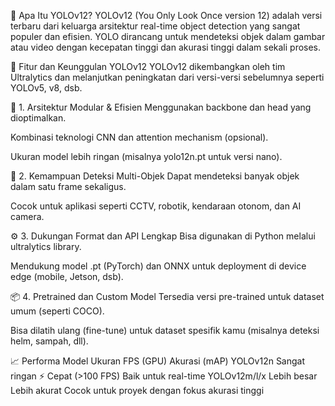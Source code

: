 🧠 Apa Itu YOLOv12?
YOLOv12 (You Only Look Once version 12) adalah versi terbaru dari keluarga arsitektur real-time object detection yang sangat populer dan efisien. YOLO dirancang untuk mendeteksi objek dalam gambar atau video dengan kecepatan tinggi dan akurasi tinggi dalam sekali proses.

🚀 Fitur dan Keunggulan YOLOv12
YOLOv12 dikembangkan oleh tim Ultralytics dan melanjutkan peningkatan dari versi-versi sebelumnya seperti YOLOv5, v8, dsb.

🔧 1. Arsitektur Modular & Efisien
Menggunakan backbone dan head yang dioptimalkan.

Kombinasi teknologi CNN dan attention mechanism (opsional).

Ukuran model lebih ringan (misalnya yolo12n.pt untuk versi nano).

🧪 2. Kemampuan Deteksi Multi-Objek
Dapat mendeteksi banyak objek dalam satu frame sekaligus.

Cocok untuk aplikasi seperti CCTV, robotik, kendaraan otonom, dan AI camera.

⚙️ 3. Dukungan Format dan API Lengkap
Bisa digunakan di Python melalui ultralytics library.

Mendukung model .pt (PyTorch) dan ONNX untuk deployment di device edge (mobile, Jetson, dsb).

📦 4. Pretrained dan Custom Model
Tersedia versi pre-trained untuk dataset umum (seperti COCO).

Bisa dilatih ulang (fine-tune) untuk dataset spesifik kamu (misalnya deteksi helm, sampah, dll).

📈 Performa
Model	Ukuran	FPS (GPU)	Akurasi (mAP)
YOLOv12n	Sangat ringan	⚡ Cepat (>100 FPS)	Baik untuk real-time
YOLOv12m/l/x	Lebih besar	Lebih akurat	Cocok untuk proyek dengan fokus akurasi tinggi
